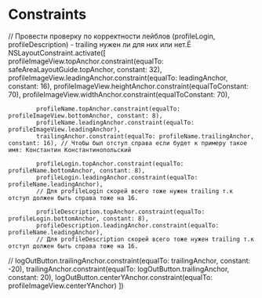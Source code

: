 # Constraints

 // Провести проверку по корректности лейблов (profileLogin, profileDescription) - trailing нужен ли для них или нет.Ё
        NSLayoutConstraint.activate([
            profileImageView.topAnchor.constraint(equalTo: safeAreaLayoutGuide.topAnchor, constant: 32),
            profileImageView.leadingAnchor.constraint(equalTo: leadingAnchor, constant: 16),
            profileImageView.heightAnchor.constraint(equalToConstant: 70),
            profileImageView.widthAnchor.constraint(equalToConstant: 70),
            
            profileName.topAnchor.constraint(equalTo: profileImageView.bottomAnchor, constant: 8),
            profileName.leadingAnchor.constraint(equalTo: profileImageView.leadingAnchor),
            trailingAnchor.constraint(equalTo: profileName.trailingAnchor, constant: 16), // Чтобы был отступ справа если будет к примеру такое имя: Константин Константинопольский
            
            profileLogin.topAnchor.constraint(equalTo: profileName.bottomAnchor, constant: 8),
            profileLogin.leadingAnchor.constraint(equalTo: profileName.leadingAnchor),
            // Для profileLogin скорей всего тоже нужен trailing т.к отступ должен быть справа тоже на 16.
            
            profileDescription.topAnchor.constraint(equalTo: profileLogin.bottomAnchor, constant: 8),
            profileDescription.leadingAnchor.constraint(equalTo: profileName.leadingAnchor),
            // Для profileDescription скорей всего тоже нужен trailing т.к отступ должен быть справа тоже на 16.
            
//            logOutButton.trailingAnchor.constraint(equalTo: trailingAnchor, constant: -20),
            trailingAnchor.constraint(equalTo: logOutButton.trailingAnchor, constant: 20),
            logOutButton.centerYAnchor.constraint(equalTo: profileImageView.centerYAnchor)
        ])

